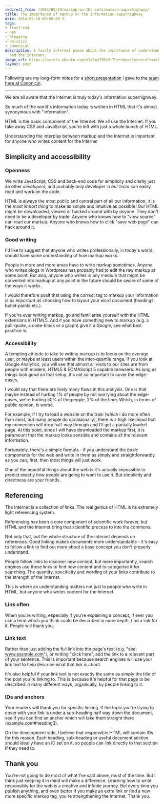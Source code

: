 ```yaml
---
redirect_from: /2014/09/18/markup-on-the-information-superhighway/
title: The importance of markup on the information superhighway
date: 2014-09-18 00:00:00 Z
tags:
- front-end
- dev
- blogging
- politics
- canonical
description: A fairly informal piece about the importance of understanding markup
  and the internet.
image_url: https://assets.ubuntu.com/v1/bea730a9-The+importance+of+markup+on+the+information+superhighway.png?w=230&h=160&mode=fill&bg=0000
layout: post
---
```


Following are my long-form notes for a [short presentation](http://prezi.com/rkxcaj2hebal/the-information-superhighway/) I gave to the [team here at Canonical](http://design.canonical.com/team).

---

We are all aware that the Internet is truly today's information superhighway.

So much of the world's information today is written in HTML that it's almost synonymous with "information".

HTML is the basic component of the Internet. We all use the Internet. If you take away CSS and JavaScript, you're left with just a whole bunch of HTML.

Understanding the interplay between markup and the Internet is important for anyone who writes content for the Internet

## Simplicity and accessibility

### Openness

We write JavaScript, CSS and back-end code for simplicity and clarity just so other *developers*, and probably only developer in *our team* can easily read and work on the code.

HTML is always the most public and central part of all our information, it is the *most import thing* to make as simple and intuitive as possible. Our HTML might be downloaded, viewed or hacked around with by *anyone*. They don't need to be a developer by trade. Anyone who knows how to "view source" can read our markup. Anyone who knows how to click "save web page" can hack around it.

### Good writing

I'd like to suggest that anyone who writes professionally, in today's world, should have some understanding of how markup works.

People in more and more areas have to write markup sometimes. Anyone who writes blogs in Wordpress has probably had to edit the raw markup at some point. But also, anyone who writes in any medium that might be converted into markup at any point in the future should be aware of some of the ways it works.

I would therefore posit that using the correct tag to markup your information is *as important as* choosing how to layout your word document (headings, bullet-points etc.).

If you're ever writing markup, go and familiarise yourself with the HTML extensions in HTML5. And if you have something new to markup (e.g. a pull-quote, a code-block or a graph) give it a Google, see what best practice is.

### Accessibility

A tempting attitude to take to writing markup is to focus on the average user, or maybe at least users within the inter-quartile range. If you look at Google Analytics, you will see that almost all visits to our sites are from people with modern, HTML5 & ECMAScript 5 capable browsers. As long as things look good on that setup, it's not *so* important to cover the edge-cases.

I would say that there are likely many flaws in this analysis. One is that maybe instead of hurting 1% of people by not worrying about the edge-cases, we're hurting 50% of the people, 2% of the time. Which, in terms of public opinion, is worse.

For example, if I try to load a website on the train (which I do more often than most, but many people do occasionally), there is a high likelihood that my connection will drop half-way through and I'll get a partially loaded page. At this point, since I will have downloaded the markup first, it is paramount that the markup looks sensible and contains all the relevant information.

Fortunately, there's a simple formula - if you understand the *basic* components for the web and write in them as simply and straightforwardly as you can, first, then most things will just work.

One of the beautiful things about the web is it's actually impossible to predict exactly how people are going to want to use it. But simplicity and directness are your friends.

## Referencing

The Internet is a collection of links. The real genius of HTML is its extremely light referencing system.

Referencing has been a core component of scientific work forever, but HTML and the Internet bring that scientific process to into the commons.

Not only that, but the whole structure of the Internet depends on references. Good linking makes documents more understandable - it's easy to follow a link to find out more about a base concept you don't properly understand.

People follow links to discover new content, but more importantly, search engines use these links to find new content and to categorise it for searching. The quantity, specificity and wording of your links contribute to the strength of the Internet.

This is where an understanding matters not just to people who write in HTML, but anyone who writes content for the Internet.

### Link often

When you're writing, especially if you're explaining a concept, if ever you use a term which you think could be described in more depth, find a link for it. People will thank you.

### Link text

Rather than just adding the full link into the page's text (e.g. "see: www.example.com"), or writing "click here", add the link to a relevant part of your sentence. This is important because search engines will use your link text to help describe what that link is about.

It's also helpful if your link text is not exactly the same as simply the title of the post you're linking to. This is because it's helpful for that page to be described in many different ways, organically, by people linking to it.

### IDs and anchors

Your readers will thank you for specific linking. If the topic you're trying to cover with your link is under a sub-heading half way down the document, see if you can find an anchor which will take them straight there (example.com#heading3).

On the development side, I believe that responsible HTML will contain IDs for this reason. Each heading, sub-heading or useful document section should ideally have an ID set on it, so people can link directly to that section if they need to.

## Thank you

You're not going to do most of what I've said above, most of the time. But I think just keeping it in mind will make a difference. Learning how to write responsibly for the web is a creative and infinite journey. But every time you publish anything, and even better if you make an extra link or find a new more specific markup tag, you're strengthening the Internet. Thank you.